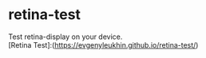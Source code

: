 # retina-test
Test retina-display on your device. <br>
[Retina Test]:(https://evgenyleukhin.github.io/retina-test/)
